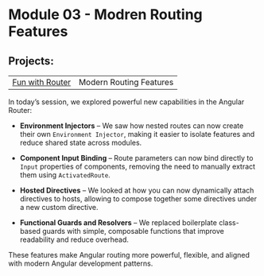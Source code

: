 # Module 03 - Modren Routing Features

## Projects:
|     |     |
| --- | --- |
| [Fun with Router](./projects/fun-with-router/) | Modern Routing Features |


In today’s session, we explored powerful new capabilities in the Angular Router:

* **Environment Injectors** – We saw how nested routes can now create their own `Environment Injector`, making it easier to isolate features and reduce shared state across modules.

* **Component Input Binding** – Route parameters can now bind directly to `Input` properties of components, removing the need to manually extract them using `ActivatedRoute`.

* **Hosted Directives** – We looked at how you can now dynamically attach directives to hosts, allowing to compose together some directives under a new custom directive.

* **Functional Guards and Resolvers** – We replaced boilerplate class-based guards with simple, composable functions that improve readability and reduce overhead.

These features make Angular routing more powerful, flexible, and aligned with modern Angular development patterns.